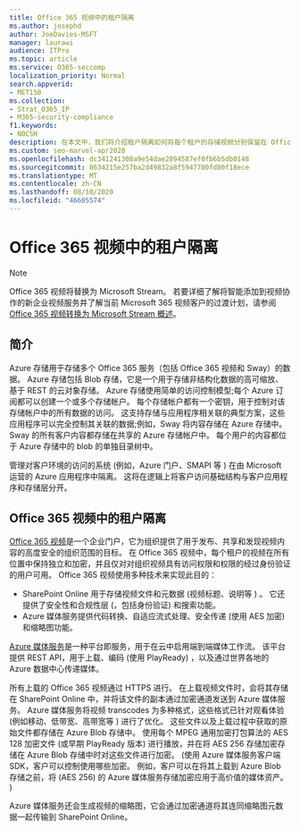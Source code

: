 ```yaml
---
title: Office 365 视频中的租户隔离
ms.author: josephd
author: JoeDavies-MSFT
manager: laurawi
audience: ITPro
ms.topic: article
ms.service: O365-seccomp
localization_priority: Normal
search.appverid:
- MET150
ms.collection:
- Strat_O365_IP
- M365-security-compliance
f1.keywords:
- NOCSH
description: 在本文中，我们将介绍租户隔离如何将每个租户的存储视频分别保留在 Office 365 视频中的说明。
ms.custom: seo-marvel-apr2020
ms.openlocfilehash: dc341241308a9e54dae2894587ef0fb6b5db0148
ms.sourcegitcommit: 8634215e257ba2d49832a8f5947700fd00f18ece
ms.translationtype: MT
ms.contentlocale: zh-CN
ms.lasthandoff: 08/10/2020
ms.locfileid: "46605574"
---
```

# <a name="tenant-isolation-in-office-365-video"></a>Office 365 视频中的租户隔离

> [!NOTE]
> Office 365 视频将替换为 Microsoft Stream。 若要详细了解将智能添加到视频协作的新企业视频服务并了解当前 Microsoft 365 视频客户的过渡计划，请参阅[Office 365 视频转换为 Microsoft Stream 概述](https://docs.microsoft.com/stream/migrate-from-office-365)。

## <a name="introduction"></a>简介

Azure 存储用于存储多个 Office 365 服务（包括 Office 365 视频和 Sway）的数据。 Azure 存储包括 Blob 存储，它是一个用于存储非结构化数据的高可缩放、基于 REST 的云对象存储。 Azure 存储使用简单的访问控制模型;每个 Azure 订阅都可以创建一个或多个存储帐户。 每个存储帐户都有一个密钥，用于控制对该存储帐户中的所有数据的访问。 这支持存储与应用程序相关联的典型方案，这些应用程序可以完全控制其关联的数据;例如，Sway 将内容存储在 Azure 存储中。 Sway 的所有客户内容都存储在共享的 Azure 存储帐户中。 每个用户的内容都位于 Azure 存储中的 blob 的单独目录树中。

管理对客户环境的访问的系统 (例如，Azure 门户、SMAPI 等 ) 在由 Microsoft 运营的 Azure 应用程序中隔离。 这将在逻辑上将客户访问基础结构与客户应用程序和存储层分开。

## <a name="tenant-isolation-in-office-365-video"></a>Office 365 视频中的租户隔离

[Office 365 视频](https://support.office.com/article/Meet-Office-365-Video-ca1cc1a9-a615-46e1-b6a3-40dbd99939a6)是一个企业门户，它为组织提供了用于发布、共享和发现视频内容的高度安全的组织范围的目标。 在 Office 365 视频中，每个租户的视频在所有位置中保持独立和加密，并且仅对对组织视频具有访问权限和权限的经过身份验证的用户可用。 Office 365 视频使用多种技术来实现此目的：

- SharePoint Online 用于存储视频文件和元数据 (视频标题、说明等 ) 。 它还提供了安全性和合规性层 (，包括身份验证) 和搜索功能。
- Azure 媒体服务提供代码转换、自适应流式处理、安全传递 (使用 AES 加密) 和缩略图功能。

[Azure 媒体服务](https://azure.microsoft.com/services/media-services/)是一种平台即服务，用于在云中启用端到端媒体工作流。 该平台提供 REST API，用于上载、编码 (使用 PlayReady) ，以及通过世界各地的 Azure 数据中心传递媒体。

所有上载的 Office 365 视频通过 HTTPS 进行。 在上载视频文件时，会将其存储在 SharePoint Online 中，并将该文件的副本通过加密通道发送到 Azure 媒体服务。 Azure 媒体服务将视频 transcodes 为多种格式，这些格式已针对观看体验 (例如移动、低带宽、高带宽等 ) 进行了优化。 这些文件以及上载过程中获取的原始文件都存储在 Azure Blob 存储中。 使用每个 MPEG 通用加密打包算法的 AES 128 加密文件 (或早期 PlayReady 版本) 进行播放，并在将 AES 256 存储加密存储在 Azure Blob 存储中时对这些文件进行加密。  (使用 Azure 媒体服务客户端 SDK，客户可以控制使用哪些加密。 例如，客户可以在将其上载到 Azure Blob 存储之前，将 (AES 256) 的 Azure 媒体服务存储加密应用于高价值的媒体资产。 ) 

Azure 媒体服务还会生成视频的缩略图，它会通过加密通道将其连同缩略图元数据一起传输到 SharePoint Online。
